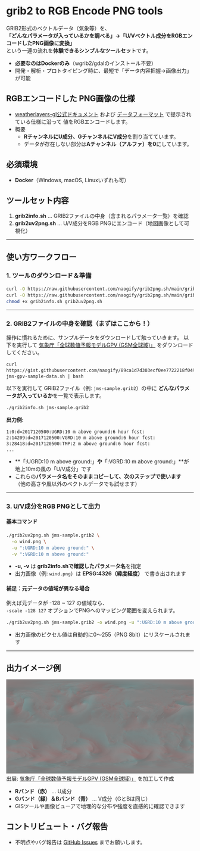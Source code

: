 # grib2 to RGB Encode PNG tools

GRIB2形式のベクトルデータ（気象等）を、  
**「どんなパラメータが入っているかを調べる」→「U/Vベクトル成分をRGBエンコードしたPNG画像に変換」**  
という一連の流れを**体験できるシンプルなツールセット**です。

- **必要なのはDockerのみ**（wgrib2/gdalのインストール不要）
- 開発・解析・プロトタイピング時に、最短で「データ内容把握→画像出力」が可能


## RGBエンコードした PNG画像の仕様
-  [weatherlayers-gl公式ドキュメント](https://docs.weatherlayers.com/weatherlayers-gl/data-sources#supported-data-types) および [データフォーマット](https://docs.weatherlayers.com/weatherlayers-gl/data-sources#supported-data-formats) で提示されている仕様に沿って 値をRGBエンコードします。
-  概要
    - **RチャンネルにU成分、GチャンネルにV成分**を割り当てています。
    - データが存在しない部分は**Aチャンネル（アルファ）を0**にしています。

## 必須環境

- **Docker**（Windows, macOS, Linuxいずれも可）


## ツールセット内容

1. **grib2info.sh** … GRIB2ファイルの中身（含まれるパラメータ一覧）を確認
2. **grib2uv2png.sh** … U/V成分をRGB PNGにエンコード（地図画像として可視化）

---

## 使い方ワークフロー

### 1. ツールのダウンロード＆準備

```sh
curl -O https://raw.githubusercontent.com/naogify/grib2png.sh/main/grib2info.sh
curl -O https://raw.githubusercontent.com/naogify/grib2png.sh/main/grib2uv2png.sh
chmod +x grib2info.sh grib2uv2png.sh
```

---

### 2. GRIB2ファイルの中身を確認（**まずはここから！**）

操作に慣れるために、サンプルデータをダウンロードして触っていきます。
以下を実行して [気象庁「全球数値予報モデルGPV (GSM全球域)」](https://www.data.jma.go.jp/developer/gpv_sample.html) をダウンロードしてください。
```
curl https://gist.githubusercontent.com/naogify/89ca1d7d303ecf0ee7722218f04944a7/raw/8635c95e9242310d0969b7cbacbf00364e3c3ffb/download-jms-gpv-sample-data.sh | bash
```

以下を実行して GRIB2ファイル（例: `jms-sample.grib2`）の中に **どんなパラメータが入っているか**を一覧で表示します。

```sh
./grib2info.sh jms-sample.grib2
```

**出力例:**

```
1:0:d=2017120500:UGRD:10 m above ground:6 hour fcst:
2:14209:d=2017120500:VGRD:10 m above ground:6 hour fcst:
3:28418:d=2017120500:TMP:2 m above ground:6 hour fcst:
...
```

- **「:UGRD:10 m above ground:」**や**「:VGRD:10 m above ground:」**が地上10mの風の「U/V成分」です  
- これらの**パラメータ名をそのままコピーして、次のステップで使います**　（他の高さや風以外のベクトルデータでも試せます）

---

### 3. U/V成分をRGB PNGとして出力

#### 基本コマンド

```sh
./grib2uv2png.sh jms-sample.grib2 \
  -o wind.png \
  -u ":UGRD:10 m above ground:" \
  -v ":VGRD:10 m above ground:"
```

- **-u, -v** は **grib2info.shで確認したパラメータ名**を指定
- 出力画像（例: `wind.png`）は **EPSG:4326（緯度経度）** で書き出されます

#### 補足：元データの値域が異なる場合

例えば元データが -128 ~ 127 の値域なら、  
`-scale -128 127` オプションでPNGへのマッピング範囲を変えられます。

```sh
./grib2uv2png.sh jms-sample.grib2 -o wind.png -u ":UGRD:10 m above ground:" -v ":VGRD:10 m above ground:" -scale -128 127
```
- 出力画像のピクセル値は自動的に0〜255（PNG 8bit）にリスケールされます

---

## 出力イメージ例

![wind_data.png](https://github.com/naogify/jma-wind-map/blob/main/public/wind_data.png)  
出展: [気象庁「全球数値予報モデルGPV (GSM全球域)」](https://www.data.jma.go.jp/developer/gpv_sample.html) を加工して作成

- **Rバンド（赤）** … U成分
- **Gバンド（緑）＆Bバンド（青）** … V成分（GとBは同じ）
- GISツールや画像ビューアで地理的な分布や強度を直感的に確認できます


## コントリビュート・バグ報告

- 不明点やバグ報告は [GitHub Issues](https://github.com/your/repository/issues) までお願いします。

